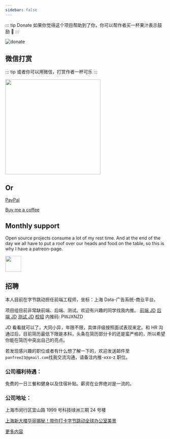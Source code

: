 ```yaml
---
sidebar: false
---
```


::: tip Donate
如果你觉得这个项目帮助到了你，你可以帮作者买一杯果汁表示鼓励 :tropical_drink:
:::

![donate](https://wpimg.wallstcn.com/bd273f0d-83a0-4ef2-92e1-9ac8ed3746b9.png)

## 微信打赏

::: tip
或者你可以用微信，打赏作者一杯可乐
:::

<img class="no-margin" src="https://wpimg.wallstcn.com/5390879f-b544-468d-846b-ea5061cf4863.jpeg"  height="300px" >

## Or

[PayPal](https://www.paypal.me/panfree23)

[Buy me a coffee](https://www.buymeacoffee.com/Pan)

## Monthly support

Open source projects consume a lot of my rest time. And at the end of the day we all have to put a roof over our heads and food on the table, so this is why I have a patreon-page.

<a target="_blank" href="https://www.patreon.com/panjiachen">
<img src="https://c5.patreon.com/external/logo/become_a_patron_button@2x.png" height="50">
</a>

## 招聘

本人目前在字节跳动担任前端工程师，坐标：上海 Data-广告系统-商业平台。

项目组目前非常缺前端、后端、测试。欢迎有兴趣的同学找我内推。
[前端 JD](https://job.toutiao.com/s/CnXWyP)
[后端 JD](https://job.toutiao.com/s/CnGTAQ)
[测试 JD](https://job.bytedance.com/referral/pc/position/detail/?token=MTsxNTc1MDE0ODA1MjkwOzY3MjMwNjcxMzQ4ODYyODI3NjQ7NjcwNDQ4ODIyMjk2MzAwOTgwNg)
[校招](https://job.toutiao.com/campus/) 内推码: PWJXNZD

JD 看看就可以了，大同小异，年限不限，具体评级按照面试表现来定。和 HR 沟通过后，目前简历最低下限是本科，头条在简历部分卡的还是蛮严格的，所以希望你能在简历中突出自己的亮点。

若发现感兴趣的职位或者有什么想了解一下的，欢迎发送邮件至 `panfree23@gmail.com`找我交流沟通，请备注内推-xxx-z 职位。

### 公司福利待遇：

免费的一日三餐和健身以及住宿补贴。薪资在业界绝对是一流的。

### 公司地址：

上海市闵行区宜山路 1999 号科技绿洲三期 24 号楼

[上海新大楼华丽揭秘！带你打卡字节跳动全球办公室美景](https://mp.weixin.qq.com/s/OHnvXlGipHANWYrMPSWGQw?utm_source=wechat_session&utm_medium=social&utm_oi=35984129392640)

[更多内容](https://juejin.im/pin/5d888292f265da19752548ef)
